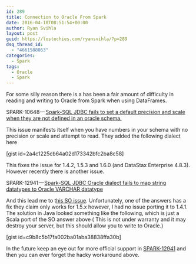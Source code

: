 ```yaml
---
id: 289
title: Connection to Oracle From Spark
date: 2016-04-10T08:51:54+00:00
author: Ryan Svihla
layout: post
guid: https://lostechies.com/ryansvihla/?p=289
dsq_thread_id:
  - "4661588863"
categories:
  - Spark
tags:
  - Oracle
  - Spark
---
```

<p id="9b2b">
  For some silly reason there is a has been a fair amount of difficulty in reading and writing to Oracle from Spark when using DataFrames.
</p>

<p id="8d92">
  SPARK-10648 — <a href="https://issues.apache.org/jira/browse/SPARK-10648" rel="nofollow" data-href="https://issues.apache.org/jira/browse/SPARK-10648">Spark-SQL JDBC fails to set a default precision and scale when they are not defined in an oracle schema.</a>
</p>

<p id="819b">
  This issue manifests itself when you have numbers in your schema with no precision or scale and attempt to read. They added the following dialect here
</p>

[gist id=2a4c1225cb64a02d173342bfc2ba8c58]

<p id="537e">
  This fixes the issue for 1.4.2, 1.5.3 and 1.6.0 (and DataStax Enterprise 4.8.3). However recently there is another issue.
</p>

<p id="77e1">
  SPARK-12941 — <a href="https://issues.apache.org/jira/browse/SPARK-12941" rel="nofollow" data-href="https://issues.apache.org/jira/browse/SPARK-12941">Spark-SQL JDBC Oracle dialect fails to map string datatypes to Oracle VARCHAR datatype</a>
</p>

<p id="e294">
  And this lead me to t<a href="http://stackoverflow.com/questions/31287182/writing-to-oracle-database-using-apache-spark-1-4-0" rel="nofollow" data-href="http://stackoverflow.com/questions/31287182/writing-to-oracle-database-using-apache-spark-1-4-0">his SO issue</a>. Unfortunately, one of the answers has a fix they claim only works for 1.5.x however, I had no issue porting it to 1.4.1. The solution in Java looked something like the following, which is just a Scala port of the SO answer above ( This is not under warranty and it may destroy your server, but this should allow you to write to Oracle.)
</p>

[gist id=c9b8c5b17fa002ba01aba38838ffa30b]

<p id="3c04">
  In the future keep an eye out for more official support in <a href="https://issues.apache.org/jira/browse/SPARK-12941" rel="nofollow" data-href="https://issues.apache.org/jira/browse/SPARK-12941">SPARK-12941</a> and then you can ever forget the hacky workaround above.
</p>